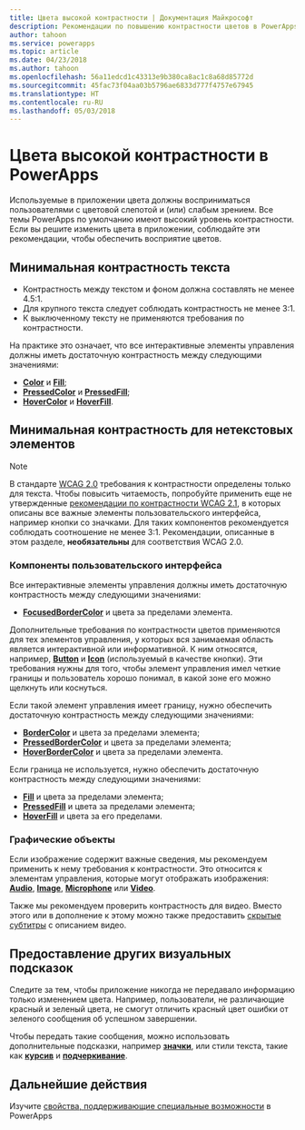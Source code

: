 ```yaml
---
title: Цвета высокой контрастности | Документация Майкрософт
description: Рекомендации по повышению контрастности цветов в PowerApps
author: tahoon
ms.service: powerapps
ms.topic: article
ms.date: 04/23/2018
ms.author: tahoon
ms.openlocfilehash: 56a11edcd1c43313e9b380ca8ac1c8a68d85772d
ms.sourcegitcommit: 45fac73f04aa03b5796ae6833d777f4757e67945
ms.translationtype: HT
ms.contentlocale: ru-RU
ms.lasthandoff: 05/03/2018
---
```

# <a name="accessible-colors-in-powerapps"></a>Цвета высокой контрастности в PowerApps
Используемые в приложении цвета должны восприниматься пользователями с цветовой слепотой и (или) слабым зрением. Все темы PowerApps по умолчанию имеют высокий уровень контрастности. Если вы решите изменить цвета в приложении, соблюдайте эти рекомендации, чтобы обеспечить восприятие цветов.

## <a name="minimum-contrast-for-text"></a>Минимальная контрастность текста
* Контрастность между текстом и фоном должна составлять не менее 4.5:1.
* Для крупного текста следует соблюдать контрастность не менее 3:1.
* К выключенному тексту не применяются требования по контрастности.

На практике это означает, что все интерактивные элементы управления должны иметь достаточную контрастность между следующими значениями:
* **[Color](controls/properties-color-border.md)** и **[Fill](controls/properties-color-border.md)**;
* **[PressedColor](controls/properties-color-border.md)** и **[PressedFill](controls/properties-color-border.md)**;
* **[HoverColor](controls/properties-color-border.md)** и **[HoverFill](controls/properties-color-border.md)**.

## <a name="minimum-contrast-for-non-text"></a>Минимальная контрастность для нетекстовых элементов

> [!NOTE]
> В стандарте [WCAG 2.0](https://www.w3.org/TR/UNDERSTANDING-WCAG20/visual-audio-contrast-contrast.html) требования к контрастности определены только для текста. Чтобы повысить читаемость, попробуйте применить еще не утвержденные [рекомендации по контрастности WCAG 2.1](https://www.w3.org/TR/WCAG21/#non-text-contrast), в которых описаны все важные элементы пользовательского интерфейса, например кнопки со значками. Для таких компонентов рекомендуется соблюдать соотношение не менее 3:1. Рекомендации, описанные в этом разделе, **необязательны** для соответствия WCAG 2.0.

### <a name="user-interface-components"></a>Компоненты пользовательского интерфейса
Все интерактивные элементы управления должны иметь достаточную контрастность между следующими значениями:
* **[FocusedBorderColor](controls/properties-color-border.md)** и цвета за пределами элемента.

Дополнительные требования по контрастности цветов применяются для тех элементов управления, у которых вся занимаемая область является интерактивной или информативной. К ним относятся, например, **[Button](controls/control-button.md)** и **[Icon](controls/control-shapes-icons.md)** (используемый в качестве кнопки). Эти требования нужны для того, чтобы элемент управления имел четкие границы и пользователь хорошо понимал, в какой зоне его можно щелкнуть или коснуться.

Если такой элемент управления имеет границу, нужно обеспечить достаточную контрастность между следующими значениями:
* **[BorderColor](controls/properties-color-border.md)** и цвета за пределами элемента;
* **[PressedBorderColor](controls/properties-color-border.md)** и цвета за пределами элемента;
* **[HoverBorderColor](controls/properties-color-border.md)** и цвета за пределами элемента.

Если граница не используется, нужно обеспечить достаточную контрастность между следующими значениями:
* **[Fill](controls/properties-color-border.md)** и цвета за пределами элемента;
* **[PressedFill](controls/properties-color-border.md)** и цвета за пределами элемента;
* **[HoverFill](controls/properties-color-border.md)** и цвета за его пределами.

### <a name="graphical-objects"></a>Графические объекты
Если изображение содержит важные сведения, мы рекомендуем применить к нему требования к контрастности. Это относится к элементам управления, которые могут отображать изображения: **[Audio](controls/control-audio-video.md)**, **[Image](controls/control-image.md)**, **[Microphone](controls/control-microphone.md)** или **[Video](controls/control-audio-video.md)**.

Также мы рекомендуем проверить контрастность для видео. Вместо этого или в дополнение к этому можно также предоставить [скрытые субтитры](controls/control-audio-video.md) с описанием видео.

## <a name="provide-other-visual-cues"></a>Предоставление других визуальных подсказок
Следите за тем, чтобы приложение никогда не передавало информацию только изменением цвета. Например, пользователи, не различающие красный и зеленый цвета, не смогут отличить красный цвет ошибки от зеленого сообщения об успешном завершении.

Чтобы передать такие сообщения, можно использовать дополнительные подсказки, например **[значки](controls/control-shapes-icons.md)**, или стили текста, такие как **[курсив](controls/properties-text.md)** и **[подчеркивание](controls/properties-text.md)**.

## <a name="next-steps"></a>Дальнейшие действия
Изучите [свойства, поддерживающие специальные возможности](controls/properties-accessibility.md) в PowerApps